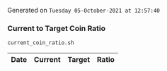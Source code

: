 Generated on `Tuesday 05-October-2021 at 12:57:40`

### Current to Target Coin Ratio
`current_coin_ratio.sh`

Date|Current|Target|Ratio
---|---|---|---

